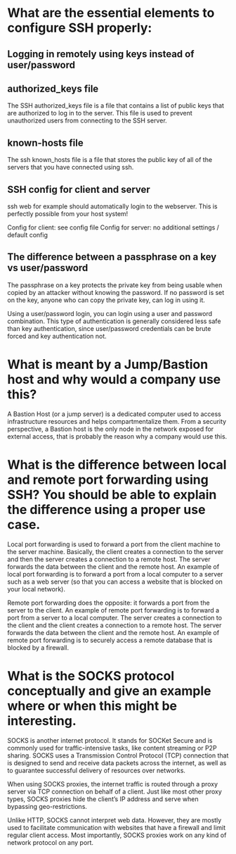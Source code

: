 # What are the essential elements to configure SSH properly:

## Logging in remotely using keys instead of user/password

## authorized_keys file

The SSH authorized_keys file is a file that contains a list of public keys that are authorized to log in to the server. This file is used to prevent unauthorized users from connecting to the SSH server.

## known-hosts file

The ssh known_hosts file is a file that stores the public key of all of the servers that you have connected using ssh.

## SSH config for client and server

ssh web for example should automatically login to the webserver. This is perfectly possible from your host system!

Config for client: see config file
Config for server: no additional settings / default config

## The difference between a passphrase on a key vs user/password

The passphrase on a key protects the private key from being usable when copied by an attacker without knowing the password. If no password is set on the key, anyone who can copy the private key, can log in using it.

Using a user/password login, you can login using a user and password combination. This type of authentication is generally considered less safe than key authentication, since user/password credentials can be brute forced and key authentication not.

# What is meant by a Jump/Bastion host and why would a company use this?

A Bastion Host (or a jump server) is a dedicated computer used to access infrastructure resources and helps compartmentalize them. From a security perspective, a Bastion host is the only node in the network exposed for external access, that is probably the reason why a company would use this.

# What is the difference between local and remote port forwarding using SSH? You should be able to explain the difference using a proper use case.

Local port forwarding is used to forward a port from the client machine to the server machine. Basically, the client creates a connection to the server and then the server creates a connection to a remote host. The server forwards the data between the client and the remote host. An example of local port forwarding is to forward a port from a local computer to a server such as a web server (so that you can access a website that is blocked on your local network).

Remote port forwarding does the opposite: it forwards a port from the server to the client. An example of remote port forwarding is to forward a port from a server to a local computer. The server creates a connection to the client and the client creates a connection to a remote host. The server forwards the data between the client and the remote host. An example of remote port forwarding is to securely access a remote database that is blocked by a firewall.

# What is the SOCKS protocol conceptually and give an example where or when this might be interesting.

SOCKS is another internet protocol. It stands for SOCKet Secure and is commonly used for traffic-intensive tasks, like content streaming or P2P sharing. SOCKS uses a Transmission Control Protocol (TCP) connection that is designed to send and receive data packets across the internet, as well as to guarantee successful delivery of resources over networks.

When using SOCKS proxies, the internet traffic is routed through a proxy server via TCP connection on behalf of a client. Just like most other proxy types, SOCKS proxies hide the client’s IP address and serve when bypassing geo-restrictions.

Unlike HTTP, SOCKS cannot interpret web data. However, they are mostly used to facilitate communication with websites that have a firewall and limit regular client access. Most importantly, SOCKS proxies work on any kind of network protocol on any port.
